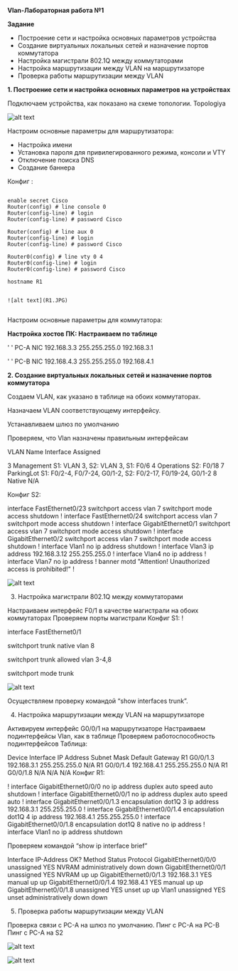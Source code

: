 **Vlan-Лабораторная работа №1**

**Задание**

- Построение сети и настройка основных параметров устройства  
- Создание виртуальных локальных сетей и назначение портов коммутатора  
- Настройка магистрали 802.1Q между коммутаторами  
- Настройка маршрутизации между VLAN на маршрутизаторе  
- Проверка работы маршрутизации между VLAN  

**1. Построение сети и настройка основных параметров на устройствах**

Подключаем устройства, как показано на схеме топологии. Topologiya


![alt text](Topologiya.png)



Настроим основные параметры для маршрутизатора:



- Настройка имени
- Установка пароля для привилегированного режима, консоли и VTY
- Отключение поиска DNS
- Создание баннера

Конфиг :
```

enable secret Cisco
Router(config) # line console 0
Router(config-line) # login
Router(config-line) # password Cisco 

Router(config) # line aux 0
Router(config-line) # login
Router(config-line) # password Cisco 

Router0(config) # line vty 0 4
Router0(config-line) # login
Router0(config-line) # password Cisco 

hostname R1


![alt text](R1.JPG)


```

Настроим основные параметры для коммутатора:


**Настройка хостов ПК: Настраиваем по таблице**

' ' PC-A    NIC 192.168.3.3 255.255.255.0   192.168.3.1

' ' PC-B    NIC 192.168.4.3 255.255.255.0   192.168.4.1

**2. Создание виртуальных локальных сетей и назначение портов коммутатора**

Создаем VLAN, как указано в таблице на обоих коммутаторах.

Назначаем VLAN соответствующему интерфейсу.

Устанавливаем шлюз по умолчанию

Проверяем, что Vlan назначены правильным интерфейсам

VLAN	Name	Interface Assigned

3	Management	S1: VLAN 3, S2: VLAN 3, S1: F0/6
4	Operations	S2: F0/18
7	ParkingLot	S1: F0/2-4, F0/7-24, G0/1-2, S2: F0/2-17, F0/19-24, G0/1-2
8	Native	N/A

Конфиг S2: 

interface FastEthernet0/23
 switchport access vlan 7
 switchport mode access
 shutdown
!
interface FastEthernet0/24
 switchport access vlan 7
 switchport mode access
 shutdown
!
interface GigabitEthernet0/1
 switchport access vlan 7
 switchport mode access
 shutdown
!
interface GigabitEthernet0/2
 switchport access vlan 7
 switchport mode access
 shutdown
!
interface Vlan1
 no ip address
 shutdown
!
interface Vlan3
 ip address 192.168.3.12 255.255.255.0
!
interface Vlan4
 no ip address
!
interface Vlan7
 no ip address
!
banner motd "Attention! Unauthorized access is prohibited!"
!


![alt text](S2.JPG)

3. Настройка магистрали 802.1Q между коммутаторами

Настраиваем интерфейс F0/1 в качестве магистрали на обоих коммутаторах
Проверяем порты магистрали Конфиг S1:
!

interface FastEthernet0/1

switchport trunk native vlan 8

switchport trunk allowed vlan 3-4,8

switchport mode trunk



![alt text](S1.JPG)


Осуществляем проверку командой “show interfaces trunk”.

4. Настройка маршрутизации между VLAN на маршрутизаторе

Активируем интерфейс G0/0/1 на маршрутизаторе
Настраиваем подинтерфейсы Vlan, как в таблице
Проверяем работоспособность подинтерфейсов
Таблица:

Device	Interface	IP Address	Subnet Mask	Default Gateway
R1	G0/0/1.3	192.168.3.1	255.255.255.0	N/A
R1	G0/0/1.4	192.168.4.1	255.255.255.0	N/A
R1	G0/0/1.8	N/A	N/A	N/A
Конфиг R1:

!
interface GigabitEthernet0/0/0
 no ip address
 duplex auto
 speed auto
 shutdown
!
interface GigabitEthernet0/0/1
 no ip address
 duplex auto
 speed auto
!
interface GigabitEthernet0/0/1.3
 encapsulation dot1Q 3
 ip address 192.168.3.1 255.255.255.0
!
interface GigabitEthernet0/0/1.4
 encapsulation dot1Q 4
 ip address 192.168.4.1 255.255.255.0
!
interface GigabitEthernet0/0/1.8
 encapsulation dot1Q 8 native
 no ip address
!
interface Vlan1
 no ip address
 shutdown






Проверяем командой “show ip interface brief”

Interface              IP-Address      OK? Method Status                Protocol 
GigabitEthernet0/0/0   unassigned      YES NVRAM  administratively down down 
GigabitEthernet0/0/1   unassigned      YES NVRAM  up                    up 
GigabitEthernet0/0/1.3 192.168.3.1     YES manual up                    up 
GigabitEthernet0/0/1.4 192.168.4.1     YES manual up                    up 
GigabitEthernet0/0/1.8 unassigned      YES unset  up                    up 
Vlan1                  unassigned      YES unset  administratively down down


5. Проверка работы маршрутизации между VLAN

Проверка связи с PC-A на шлюз по умолчанию.
Пинг с PC-A на PC-B
Пинг с PC-A на S2


![alt text](pingPC-A.JPG)

![alt text](pingPC-B.JPG)

